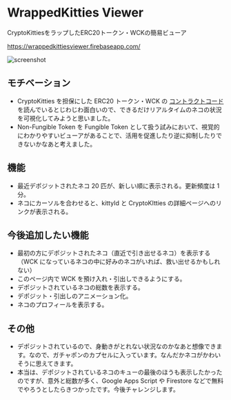 # WrappedKitties Viewer

CryptoKittiesをラップしたERC20トークン・WCKの簡易ビューア

https://wrappedkittiesviewer.firebaseapp.com/

![screenshot](https://user-images.githubusercontent.com/10495516/60405207-af2a9700-9be9-11e9-8222-91a5c5ec3bf8.png)


## モチベーション
* CryptoKitties を担保にした ERC20 トークン・WCK の [コントラクトコード](https://etherscan.io/address/0x09fe5f0236f0ea5d930197dce254d77b04128075#contracts) を読んでいるとじわじわ面白いので、できるだけリアルタイムのネコの状況を可視化してみようと思いました。
* Non-Fungible Token を Fungible Token として扱う試みにおいて、視覚的にわかりやすいビューアがあることで、活用を促進したり逆に抑制したりできないかなあと考えました。

## 機能
* 最近デポジットされたネコ 20 匹が、新しい順に表示される。更新頻度は 1 分。
* ネコにカーソルを合わせると、kittyId と CryptoKItties の詳細ページへのリンクが表示される。

## 今後追加したい機能
* 最初の方にデポジットされたネコ（直近で引き出せるネコ）を表示する（WCK になっているネコの中に好みのネコがいれば、救い出せるかもしれない）
* このページ内で WCK を預け入れ・引出しできるようにする。
* デポジットされているネコの総数を表示する。
* デポジット・引出しのアニメーション化。
* ネコのプロフィールを表示する。

## その他
* デポジットされているので、身動きがとれない状況なのかなあと想像できます。なので、ガチャポンのカプセルに入っています。なんだかネコがかわいそうに思えてきます。
* 本当は、デポジットされているネコのキューの最後のほうも表示したかったのですが、意外と総数が多く、Google Apps Script や Firestore などで無料でやろうとしたらきつかったです。今後チャレンジします。
